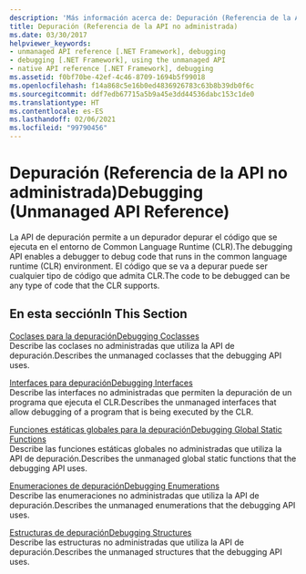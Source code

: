 ```yaml
---
description: 'Más información acerca de: Depuración (Referencia de la API no administrada)'
title: Depuración (Referencia de la API no administrada)
ms.date: 03/30/2017
helpviewer_keywords:
- unmanaged API reference [.NET Framework], debugging
- debugging [.NET Framework], using the unmanaged API
- native API reference [.NET Framework], debugging
ms.assetid: f0bf70be-42ef-4c46-8709-1694b5f99018
ms.openlocfilehash: f14a868c5e16b0ed4836926783c63b8b39db0f6c
ms.sourcegitcommit: ddf7edb67715a5b9a45e3dd44536dabc153c1de0
ms.translationtype: HT
ms.contentlocale: es-ES
ms.lasthandoff: 02/06/2021
ms.locfileid: "99790456"
---
```

# <a name="debugging-unmanaged-api-reference"></a><span data-ttu-id="7b204-103">Depuración (Referencia de la API no administrada)</span><span class="sxs-lookup"><span data-stu-id="7b204-103">Debugging (Unmanaged API Reference)</span></span>

<span data-ttu-id="7b204-104">La API de depuración permite a un depurador depurar el código que se ejecuta en el entorno de Common Language Runtime (CLR).</span><span class="sxs-lookup"><span data-stu-id="7b204-104">The debugging API enables a debugger to debug code that runs in the common language runtime (CLR) environment.</span></span> <span data-ttu-id="7b204-105">El código que se va a depurar puede ser cualquier tipo de código que admita CLR.</span><span class="sxs-lookup"><span data-stu-id="7b204-105">The code to be debugged can be any type of code that the CLR supports.</span></span>  
  
## <a name="in-this-section"></a><span data-ttu-id="7b204-106">En esta sección</span><span class="sxs-lookup"><span data-stu-id="7b204-106">In This Section</span></span>  

 [<span data-ttu-id="7b204-107">Coclases para la depuración</span><span class="sxs-lookup"><span data-stu-id="7b204-107">Debugging Coclasses</span></span>](debugging-coclasses.md)  
 <span data-ttu-id="7b204-108">Describe las coclases no administradas que utiliza la API de depuración.</span><span class="sxs-lookup"><span data-stu-id="7b204-108">Describes the unmanaged coclasses that the debugging API uses.</span></span>  
  
 [<span data-ttu-id="7b204-109">Interfaces para depuración</span><span class="sxs-lookup"><span data-stu-id="7b204-109">Debugging Interfaces</span></span>](debugging-interfaces.md)  
 <span data-ttu-id="7b204-110">Describe las interfaces no administradas que permiten la depuración de un programa que ejecuta el CLR.</span><span class="sxs-lookup"><span data-stu-id="7b204-110">Describes the unmanaged interfaces that allow debugging of a program that is being executed by the CLR.</span></span>  
  
 [<span data-ttu-id="7b204-111">Funciones estáticas globales para la depuración</span><span class="sxs-lookup"><span data-stu-id="7b204-111">Debugging Global Static Functions</span></span>](debugging-global-static-functions.md)  
 <span data-ttu-id="7b204-112">Describe las funciones estáticas globales no administradas que utiliza la API de depuración.</span><span class="sxs-lookup"><span data-stu-id="7b204-112">Describes the unmanaged global static functions that the debugging API uses.</span></span>  
  
 [<span data-ttu-id="7b204-113">Enumeraciones de depuración</span><span class="sxs-lookup"><span data-stu-id="7b204-113">Debugging Enumerations</span></span>](debugging-enumerations.md)  
 <span data-ttu-id="7b204-114">Describe las enumeraciones no administradas que utiliza la API de depuración.</span><span class="sxs-lookup"><span data-stu-id="7b204-114">Describes the unmanaged enumerations that the debugging API uses.</span></span>  
  
 [<span data-ttu-id="7b204-115">Estructuras de depuración</span><span class="sxs-lookup"><span data-stu-id="7b204-115">Debugging Structures</span></span>](debugging-structures.md)  
 <span data-ttu-id="7b204-116">Describe las estructuras no administradas que utiliza la API de depuración.</span><span class="sxs-lookup"><span data-stu-id="7b204-116">Describes the unmanaged structures that the debugging API uses.</span></span>

